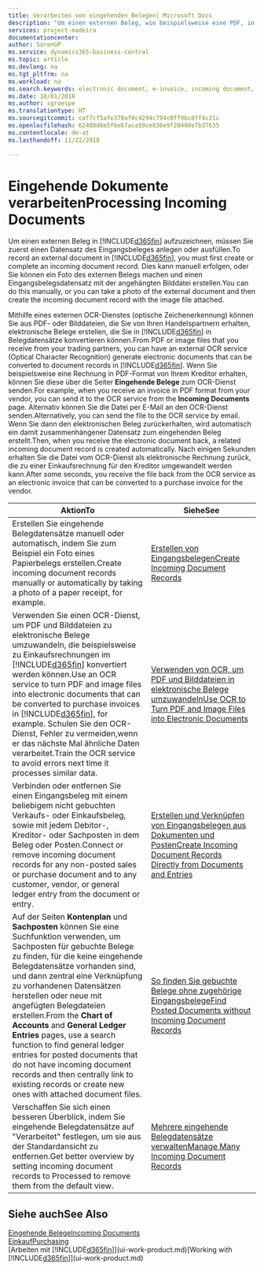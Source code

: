 ```yaml
---
title: Verarbeiten von eingehenden Belegen| Microsoft Docs
description: "Um einen externen Beleg, wie beispielsweise eine PDF, in Business Central aufzuzeichnen, müssen Sie zuerst einen eingehenden Belegdatensatz erstellen oder fertig stellen."
services: project-madeira
documentationcenter: 
author: SorenGP
ms.service: dynamics365-business-central
ms.topic: article
ms.devlang: na
ms.tgt_pltfrm: na
ms.workload: na
ms.search.keywords: electronic document, e-invoice, incoming document, OCR, ecommerce, document exchange, import invoice
ms.date: 10/01/2018
ms.author: sgroespe
ms.translationtype: HT
ms.sourcegitcommit: caf7cf5afe370af0c4294c794c0ff9bc8ff4c31c
ms.openlocfilehash: 62400d6e5f6e67aca59ce836e9f20400e7b37635
ms.contentlocale: de-at
ms.lasthandoff: 11/22/2018

---
```

# <a name="processing-incoming-documents"></a><span data-ttu-id="a24e6-103">Eingehende Dokumente verarbeiten</span><span class="sxs-lookup"><span data-stu-id="a24e6-103">Processing Incoming Documents</span></span>
<span data-ttu-id="a24e6-104">Um einen externen Beleg in [!INCLUDE[d365fin](includes/d365fin_md.md)] aufzuzeichnen, müssen Sie zuerst einen Datensatz des Eingangsbeleges anlegen oder ausfüllen.</span><span class="sxs-lookup"><span data-stu-id="a24e6-104">To record an external document in [!INCLUDE[d365fin](includes/d365fin_md.md)], you must first create or complete an incoming document record.</span></span> <span data-ttu-id="a24e6-105">Dies kann manuell erfolgen, oder Sie können ein Foto des externen Belegs machen und einen Eingangsbelegsdatensatz mit der angehängten Bilddatei erstellen.</span><span class="sxs-lookup"><span data-stu-id="a24e6-105">You can do this manually, or you can take a photo of the external document and then create the incoming document record with the image file attached.</span></span>

<span data-ttu-id="a24e6-106">Mithilfe eines externen OCR-Dienstes (optische Zeichenerkennung) können Sie aus PDF- oder Bilddateien, die Sie von Ihren Handelspartnern erhalten, elektronische Belege erstellen, die Sie in [!INCLUDE[d365fin](includes/d365fin_md.md)] in Belegdatensätze konvertieren können.</span><span class="sxs-lookup"><span data-stu-id="a24e6-106">From PDF or image files that you receive from your trading partners, you can have an external OCR service (Optical Character Recognition) generate electronic documents that can be converted to document records in [!INCLUDE[d365fin](includes/d365fin_md.md)].</span></span> <span data-ttu-id="a24e6-107">Wenn Sie beispielsweise eine Rechnung in PDF-Format von Ihrem Kreditor erhalten, können Sie diese über die Seiter **Eingehende Belege** zum OCR-Dienst senden.</span><span class="sxs-lookup"><span data-stu-id="a24e6-107">For example, when you receive an invoice in PDF format from your vendor, you can send it to the OCR service from the **Incoming Documents** page.</span></span> <span data-ttu-id="a24e6-108">Alternativ können Sie die Datei per E-Mail an den OCR-Dienst senden.</span><span class="sxs-lookup"><span data-stu-id="a24e6-108">Alternatively, you can send the file to the OCR service by email.</span></span> <span data-ttu-id="a24e6-109">Wenn Sie dann den elektronischen Beleg zurückerhalten, wird automatisch ein damit zusammenhängener Datensatz zum eingehenden Beleg erstellt.</span><span class="sxs-lookup"><span data-stu-id="a24e6-109">Then, when you receive the electronic document back, a related incoming document record is created automatically.</span></span> <span data-ttu-id="a24e6-110">Nach einigen Sekunden erhalten Sie die Datei vom OCR-Dienst als elektronische Rechnung zurück, die zu einer Einkaufsrechnung für den Kreditor umgewandelt werden kann.</span><span class="sxs-lookup"><span data-stu-id="a24e6-110">After some seconds, you receive the file back from the OCR service as an electronic invoice that can be converted to a purchase invoice for the vendor.</span></span>

| <span data-ttu-id="a24e6-111">Aktion</span><span class="sxs-lookup"><span data-stu-id="a24e6-111">To</span></span> | <span data-ttu-id="a24e6-112">Siehe</span><span class="sxs-lookup"><span data-stu-id="a24e6-112">See</span></span> |
| --- | --- |
| <span data-ttu-id="a24e6-113">Erstellen Sie eingehende Belegdatensätze manuell oder automatisch, indem Sie zum Beispiel ein Foto eines Papierbelegs erstellen.</span><span class="sxs-lookup"><span data-stu-id="a24e6-113">Create incoming document records manually or automatically by taking a photo of a paper receipt, for example.</span></span> |[<span data-ttu-id="a24e6-114">Erstellen von Eingangsbelegen</span><span class="sxs-lookup"><span data-stu-id="a24e6-114">Create Incoming Document Records</span></span>](across-how-create-income-document-records.md) |
| <span data-ttu-id="a24e6-115">Verwenden Sie einen OCR-Dienst, um PDF und Bilddateien zu elektronische Belege umzuwandeln, die beispielsweise zu Einkaufsrechnungen im [!INCLUDE[d365fin](includes/d365fin_md.md)] konvertiert werden können.</span><span class="sxs-lookup"><span data-stu-id="a24e6-115">Use an OCR service to turn PDF and image files into electronic documents that can be converted to purchase invoices in [!INCLUDE[d365fin](includes/d365fin_md.md)], for example.</span></span> <span data-ttu-id="a24e6-116">Schulen Sie den OCR-Dienst, Fehler zu vermeiden,wenn er das nächste Mal ähnliche Daten verarbeitet.</span><span class="sxs-lookup"><span data-stu-id="a24e6-116">Train the OCR service to avoid errors next time it processes similar data.</span></span> |[<span data-ttu-id="a24e6-117">Verwenden von OCR, um PDF und Bilddateien in elektronische Belege umzuwandeln</span><span class="sxs-lookup"><span data-stu-id="a24e6-117">Use OCR to Turn PDF and Image Files into Electronic Documents</span></span>](across-how-use-ocr-pdf-images-files.md) |
| <span data-ttu-id="a24e6-118">Verbinden oder entfernen Sie einen Eingangsbeleg mit einem beliebigem nicht gebuchten Verkaufs- oder Einkaufsbeleg, sowie mit jedem Debitor-, Kreditor- oder Sachposten in dem Beleg oder Posten.</span><span class="sxs-lookup"><span data-stu-id="a24e6-118">Connect or remove incoming document records for any non-posted sales or purchase document and to any customer, vendor, or general ledger entry from the document or entry.</span></span> |[<span data-ttu-id="a24e6-119">Erstellen und Verknüpfen von Eingangsbelegen aus Dokumenten und Posten</span><span class="sxs-lookup"><span data-stu-id="a24e6-119">Create Incoming Document Records Directly from Documents and Entries</span></span>](across-how-connect-disconnect-income-document-records.md) |
| <span data-ttu-id="a24e6-120">Auf der Seiten **Kontenplan** und **Sachposten** können Sie eine Suchfunktion verwenden, um Sachposten für gebuchte Belege zu finden, für die keine eingehende Belegdatensätze vorhanden sind, und dann zentral eine Verknüpfung zu vorhandenen Datensätzen herstellen oder neue mit angefügten Belegdateien erstellen.</span><span class="sxs-lookup"><span data-stu-id="a24e6-120">From the **Chart of Accounts** and **General Ledger Entries** pages, use a search function to find general ledger entries for posted documents that do not have incoming document records and then centrally link to existing records or create new ones with attached document files.</span></span> |[<span data-ttu-id="a24e6-121">So finden Sie gebuchte Belege ohne zugehörige Eingangsbelege</span><span class="sxs-lookup"><span data-stu-id="a24e6-121">Find Posted Documents without Incoming Document Records</span></span>](across-how-find-posted-documents-without-income-document-records.md) |
| <span data-ttu-id="a24e6-122">Verschaffen Sie sich einen besseren Überblick, indem Sie eingehende Belegdatensätze auf "Verarbeitet" festlegen, um sie aus der Standardansicht zu entfernen.</span><span class="sxs-lookup"><span data-stu-id="a24e6-122">Get better overview by setting incoming document records to Processed to remove them from the default view.</span></span> |[<span data-ttu-id="a24e6-123">Mehrere eingehende Belegdatensätze verwalten</span><span class="sxs-lookup"><span data-stu-id="a24e6-123">Manage Many Incoming Document Records</span></span>](across-how-manage-many-income-document-records.md) |

## <a name="see-also"></a><span data-ttu-id="a24e6-124">Siehe auch</span><span class="sxs-lookup"><span data-stu-id="a24e6-124">See Also</span></span>
[<span data-ttu-id="a24e6-125">Eingehende Belege</span><span class="sxs-lookup"><span data-stu-id="a24e6-125">Incoming Documents</span></span>](across-income-documents.md)  
[<span data-ttu-id="a24e6-126">Einkauf</span><span class="sxs-lookup"><span data-stu-id="a24e6-126">Purchasing</span></span>](purchasing-manage-purchasing.md)  
<span data-ttu-id="a24e6-127">[Arbeiten mit [!INCLUDE[d365fin](includes/d365fin_md.md)]](ui-work-product.md)</span><span class="sxs-lookup"><span data-stu-id="a24e6-127">[Working with [!INCLUDE[d365fin](includes/d365fin_md.md)]](ui-work-product.md)</span></span>

